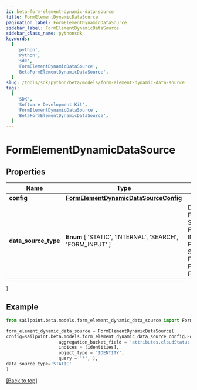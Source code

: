 ```yaml
---
id: beta-form-element-dynamic-data-source
title: FormElementDynamicDataSource
pagination_label: FormElementDynamicDataSource
sidebar_label: FormElementDynamicDataSource
sidebar_class_name: pythonsdk
keywords:
  [
    'python',
    'Python',
    'sdk',
    'FormElementDynamicDataSource',
    'BetaFormElementDynamicDataSource',
  ]
slug: /tools/sdk/python/beta/models/form-element-dynamic-data-source
tags:
  [
    'SDK',
    'Software Development Kit',
    'FormElementDynamicDataSource',
    'BetaFormElementDynamicDataSource',
  ]
---
```


# FormElementDynamicDataSource

## Properties

| Name | Type | Description | Notes |
| --- | --- | --- | --- |
| **config** | [**FormElementDynamicDataSourceConfig**](form-element-dynamic-data-source-config) |  | [optional] |
| **data_source_type** | **Enum** [ 'STATIC', 'INTERNAL', 'SEARCH', 'FORM_INPUT' ] | DataSourceType is a FormElementDataSourceType value STATIC FormElementDataSourceTypeStatic INTERNAL FormElementDataSourceTypeInternal SEARCH FormElementDataSourceTypeSearch FORM_INPUT FormElementDataSourceTypeFormInput | [optional] |

}

## Example

```python
from sailpoint.beta.models.form_element_dynamic_data_source import FormElementDynamicDataSource

form_element_dynamic_data_source = FormElementDynamicDataSource(
config=sailpoint.beta.models.form_element_dynamic_data_source_config.FormElementDynamicDataSourceConfig(
                    aggregation_bucket_field = 'attributes.cloudStatus.exact',
                    indices = [identities],
                    object_type = 'IDENTITY',
                    query = '*', ),
data_source_type='STATIC'
)

```

[[Back to top]](#)
